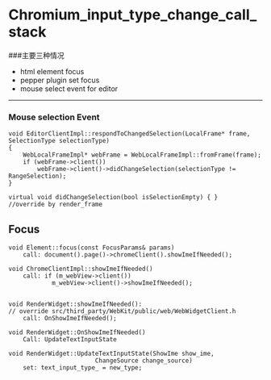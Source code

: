 # Chromium_input_type_change_call_stack
###主要三种情况
- html element focus
- pepper plugin set focus
- mouse select event for editor
---

### Mouse selection Event
```
void EditorClientImpl::respondToChangedSelection(LocalFrame* frame, SelectionType selectionType)
{
    WebLocalFrameImpl* webFrame = WebLocalFrameImpl::fromFrame(frame);
    if (webFrame->client())
        webFrame->client()->didChangeSelection(selectionType != RangeSelection);
}

virtual void didChangeSelection(bool isSelectionEmpty) { }
//override by render_frame
```


## Focus
```
void Element::focus(const FocusParams& params)
    call: document().page()->chromeClient().showImeIfNeeded();

void ChromeClientImpl::showImeIfNeeded()
    call: if (m_webView->client())
            m_webView->client()->showImeIfNeeded();
        

void RenderWidget::showImeIfNeeded():
// override src/third_party/WebKit/public/web/WebWidgetClient.h	
    call: OnShowImeIfNeeded();

void RenderWidget::OnShowImeIfNeeded()
    Call: UpdateTextInputState
    
void RenderWidget::UpdateTextInputState(ShowIme show_ime,
                        ChangeSource change_source)
    set: text_input_type_ = new_type;
```






